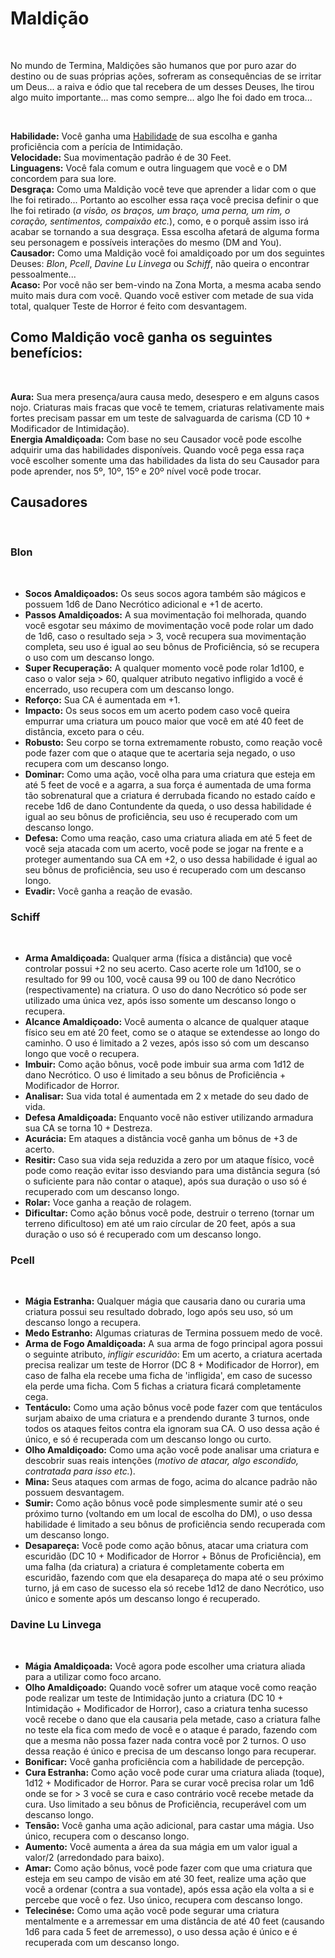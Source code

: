# Maldição

<br>

No mundo de Termina, Maldições são humanos que por puro azar do destino ou de suas próprias ações, sofreram as consequências de se irritar um Deus... a raiva e ódio que tal recebera de um desses Deuses, lhe tirou algo muito importante... mas como sempre... algo lhe foi dado em troca...

<br>

**Habilidade:** Você ganha uma [Habilidade](../../../src/pages/players/feats.html) de sua escolha e ganha proficiência com a perícia de Intimidação.<br>
**Velocidade:** Sua movimentação padrão é de 30 Feet.<br>
**Linguagens:** Você fala comum e outra linguagem que você e o DM concordem para sua lore. <br>
**Desgraça:** Como uma Maldição você teve que aprender a lidar com o que lhe foi retirado... Portanto ao escolher essa raça você precisa definir o que lhe foi retirado (*a visão, os braços, um braço, uma perna, um rim, o coração, sentimentos, compaixão etc.*), como, e o porquê assim isso irá acabar se tornando a sua desgraça. Essa escolha afetará de alguma forma seu personagem e possíveis interações do mesmo (DM and You). <br>
**Causador:** Como uma Maldição você foi amaldiçoado por um dos seguintes Deuses: *Blon*, *Pcell*, *Davine Lu Linvega* ou *Schiff*, não queira o encontrar pessoalmente... <br>
**Acaso:** Por você não ser bem-vindo na Zona Morta, a mesma acaba sendo muito mais dura com você. Quando você estiver com metade de sua vida total, qualquer Teste de Horror é feito com desvantagem. 


## Como Maldição você ganha os seguintes benefícios:

<br>

**Aura:** Sua mera presença/aura causa medo, desespero e em alguns casos nojo. Criaturas mais fracas que você te temem, criaturas relativamente mais fortes precisam passar em um teste de salvaguarda de carisma (CD 10 + Modificador de Intimidação). <br>
**Energia Amaldiçoada:** Com base no seu Causador você pode escolhe adquirir uma das habilidades disponíveis. Quando você pega essa raça você escolher somente uma das habilidades da lista do seu Causador para pode aprender, nos 5º, 10º, 15º e 20º nível você pode trocar.

## Causadores

<br>

### **Blon** 
<br>

* **Socos Amaldiçoados:** Os seus socos agora também são mágicos e possuem 1d6 de Dano Necrótico adicional e +1 de acerto.
* **Passos Amaldiçoados:** A sua movimentação foi melhorada, quando você esgotar seu máximo de movimentação você pode rolar um dado de 1d6, caso o resultado seja > 3, você recupera sua movimentação completa, seu uso é igual ao seu bônus de Proficiência, só se recupera o uso com um descanso longo.
* **Super Recuperação:** A qualquer momento você pode rolar 1d100, e caso o valor seja > 60, qualquer atributo negativo infligido a você é encerrado, uso recupera com um descanso longo.
* **Reforço:** Sua CA é aumentada em +1.
* **Impacto:** Os seus socos em um acerto podem caso você queira empurrar uma criatura um pouco maior que você em até 40 feet de distância, exceto para o céu. 
* **Robusto:** Seu corpo se torna extremamente robusto, como reação você pode fazer com que o ataque que te acertaria seja negado, o uso recupera com um descanso longo.
* **Dominar:** Como uma ação, você olha para uma criatura que esteja em até 5 feet de você e a agarra, a sua força é aumentada de uma forma tão sobrenatural que a criatura é derrubada ficando no estado caído e recebe 1d6 de dano Contundente da queda, o uso dessa habilidade é igual ao seu bônus de proficiência, seu uso é recuperado com um descanso longo.
* **Defesa:** Como uma reação, caso uma criatura aliada em até 5 feet de você seja atacada com um acerto, você pode se jogar na frente e a proteger aumentando sua CA em +2, o uso dessa habilidade é igual ao seu bônus de proficiência, seu uso é recuperado com um descanso longo.
* **Evadir:** Você ganha a reação de evasão.

### **Schiff**
<br>

* **Arma Amaldiçoada:** Qualquer arma (física a distância) que você controlar possui +2 no seu acerto. Caso acerte role um 1d100, se o resultado for 99 ou 100, você causa 99 ou 100 de dano Necrótico (respectivamente) na criatura. O uso do dano Necrótico só pode ser utilizado uma única vez, após isso somente um descanso longo o recupera.
* **Alcance Amaldiçoado:** Você aumenta o alcance de qualquer ataque físico seu em até 20 feet, como se o ataque se extendesse ao longo do caminho. O uso é limitado a 2 vezes, após isso só com um descanso longo que você o recupera. 
* **Imbuir:** Como ação bônus, você pode imbuir sua arma com 1d12 de dano Necrótico. O uso é limitado a seu bônus de Proficiência + Modificador de Horror.
* **Analisar:** Sua vida total é aumentada em 2 x metade do seu dado de vida.
* **Defesa Amaldiçoada:** Enquanto você não estiver utilizando armadura sua CA se torna 10 + Destreza.
* **Acurácia:** Em ataques a distância você ganha um bônus de +3 de acerto.
* **Resitir:** Caso sua vida seja reduzida a zero por um ataque físico, você pode como reação evitar isso desviando para uma distância segura (só o suficiente para não contar o ataque), após sua duração o uso só é recuperado com um descanso longo.  
* **Rolar:** Voce ganha a reação de rolagem.
* **Dificultar:** Como ação bônus você pode, destruir o terreno (tornar um terreno dificultoso) em até um raio círcular de 20 feet, após a sua duração o uso só é recuperado com um descanso longo.

### **Pcell**
<br>

* **Mágia Estranha:** Qualquer mágia que causaria dano ou curaria uma criatura possui seu resultado dobrado, logo após seu uso, só um descanso longo a recupera.
* **Medo Estranho:** Algumas criaturas de Termina possuem medo de você.
* **Arma de Fogo Amaldiçoada:** A sua arma de fogo principal agora possui o seguinte atributo, *infligir escuridão*: Em um acerto, a criatura acertada precisa realizar um teste de Horror (DC 8 + Modificador de Horror), em caso de falha ela recebe uma ficha de 'infligida', em caso de sucesso ela perde uma ficha. Com 5 fichas a criatura ficará completamente cega.  
* **Tentáculo:** Como uma ação bônus você pode fazer com que tentáculos surjam abaixo de uma criatura e a prendendo durante 3 turnos, onde todos os ataques feitos contra ela ignoram sua CA. O uso dessa ação é único, e só é recuperada com um descanso longo ou curto.
* **Olho Amaldiçoado:** Como uma ação você pode analisar uma criatura e descobrir suas reais intenções (*motivo de atacar, algo escondido, contratada para isso etc.*).
* **Mina:** Seus ataques com armas de fogo, acima do alcance padrão não possuem desvantagem.
* **Sumir:** Como ação bônus você pode simplesmente sumir até o seu próximo turno (voltando em um local de escolha do DM), o uso dessa habilidade é limitado a seu bônus de proficiência sendo recuperada com um descanso longo.
* **Desapareça:** Você pode como ação bônus, atacar uma criatura com escuridão (DC 10 + Modificador de Horror + Bônus de Proficiência), em uma falha (da criatura) a criatura é completamente coberta em escuridão, fazendo com que ela desapareça do mapa até o seu próximo turno, já em caso de sucesso ela só recebe 1d12 de dano Necrótico, uso único e somente após um descanso longo é recuperado. 

### **Davine Lu Linvega**
<br>

* **Mágia Amaldiçoada:** Você agora pode escolher uma criatura aliada para a utilizar como foco arcano.
* **Olho Amaldiçoado:** Quando você sofrer um ataque você como reação pode realizar um teste de Intimidação junto a criatura (DC 10 + Intimidação + Modificador de Horror), caso a criatura tenha sucesso você recebe o dano que ela causaria pela metade, caso a criatura falhe no teste ela fica com medo de você e o ataque é parado, fazendo com que a mesma não possa fazer nada contra você por 2 turnos. O uso dessa reação é único e precisa de um descanso longo para recuperar.
* **Bonificar:** Você ganha proficiência com a habilidade de percepção.
* **Cura Estranha:** Como ação você pode curar uma criatura aliada (toque), 1d12 + Modificador de Horror. Para se curar você precisa rolar um 1d6 onde se for > 3 você se cura e caso contrário você recebe metade da cura. Uso limitado a seu bônus de Proficiência, recuperável com um descanso longo.
* **Tensão:** Você ganha uma ação adicional, para castar uma mágia. Uso único, recupera com o descanso longo.
* **Aumento:** Você aumenta a área da sua mágia em um valor igual a valor/2 (arredondado para baixo).
* **Amar:** Como ação bônus, você pode fazer com que uma criatura que esteja em seu campo de visão em até 30 feet, realize uma ação que você a ordenar (contra a sua vontade), após essa ação ela volta a si e percebe que você o fez. Uso único, recupera com descanso longo.
* **Telecinése:** Como uma ação você pode segurar uma criatura mentalmente e a arremessar em uma distância de até 40 feet (causando 1d6 para cada 5 feet de arremesso), o uso dessa ação é único e é recuperada com um descanso longo.
